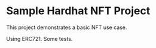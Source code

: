 # Sample Hardhat NFT Project

This project demonstrates a basic NFT use case. 

Using ERC721.
Some tests.

